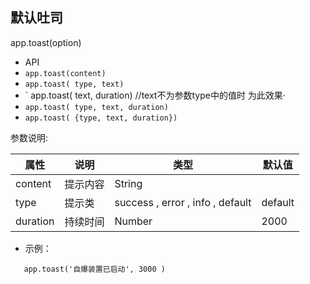 ##  默认吐司  
app.toast(option)


*  API
  * ` app.toast(content) `
  * ` app.toast( type, text) `
  * ` app.toast( text, duration)   //text不为参数type中的值时 为此效果·
  * ` app.toast( type, text, duration) `
  * ` app.toast( {type, text, duration}) `

参数说明:

| 属性 | 说明 | 类型 | 默认值 |
| --- | --- | --- | --- |
| content | 提示内容 | String | |
| type | 提示类 |  success  ,  error  ,  info  ,  default  | default |
| duration | 持续时间 | Number | 2000 |

* 示例：
  
```
   app.toast('自爆装置已启动', 3000 )

```